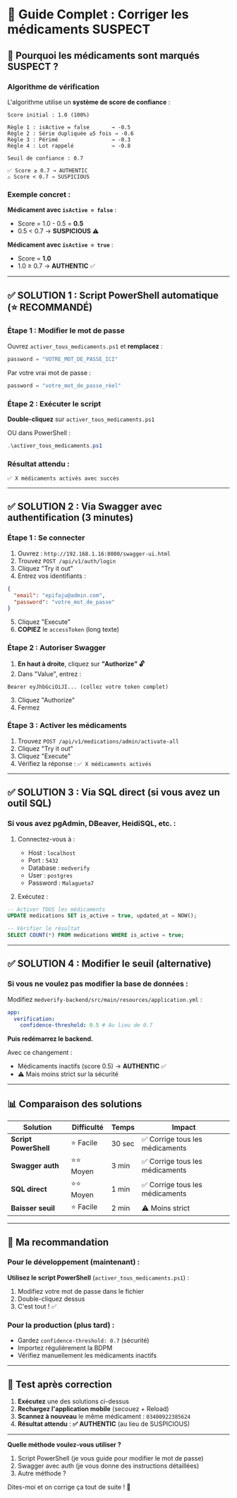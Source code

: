 # 🔧 Guide Complet : Corriger les médicaments SUSPECT

## 🎯 Pourquoi les médicaments sont marqués SUSPECT ?

### Algorithme de vérification

L'algorithme utilise un **système de score de confiance** :

```
Score initial : 1.0 (100%)

Règle 1 : isActive = false       → -0.5
Règle 2 : Série dupliquée ≥5 fois → -0.6
Règle 3 : Périmé                 → -0.3
Règle 4 : Lot rappelé            → -0.8

Seuil de confiance : 0.7

✅ Score ≥ 0.7 → AUTHENTIC
⚠️ Score < 0.7 → SUSPICIOUS
```

### Exemple concret :

**Médicament avec `isActive = false`** :

- Score = 1.0 - 0.5 = **0.5**
- 0.5 < 0.7 → **SUSPICIOUS** ⚠️

**Médicament avec `isActive = true`** :

- Score = **1.0**
- 1.0 ≥ 0.7 → **AUTHENTIC** ✅

---

## ✅ SOLUTION 1 : Script PowerShell automatique (⭐ RECOMMANDÉ)

### Étape 1 : Modifier le mot de passe

Ouvrez `activer_tous_medicaments.ps1` et **remplacez** :

```powershell
password = "VOTRE_MOT_DE_PASSE_ICI"
```

Par votre vrai mot de passe :

```powershell
password = "votre_mot_de_passe_réel"
```

### Étape 2 : Exécuter le script

**Double-cliquez** sur `activer_tous_medicaments.ps1`

OU dans PowerShell :

```powershell
.\activer_tous_medicaments.ps1
```

### Résultat attendu :

```
✅ X médicaments activés avec succès
```

---

## ✅ SOLUTION 2 : Via Swagger avec authentification (3 minutes)

### Étape 1 : Se connecter

1. Ouvrez : `http://192.168.1.16:8080/swagger-ui.html`
2. Trouvez `POST /api/v1/auth/login`
3. Cliquez "Try it out"
4. Entrez vos identifiants :

```json
{
  "email": "epifaju@admin.com",
  "password": "votre_mot_de_passe"
}
```

5. Cliquez "Execute"
6. **COPIEZ** le `accessToken` (long texte)

### Étape 2 : Autoriser Swagger

1. **En haut à droite**, cliquez sur **"Authorize" 🔓**
2. Dans "Value", entrez :

```
Bearer eyJhbGciOiJI... (collez votre token complet)
```

3. Cliquez "Authorize"
4. Fermez

### Étape 3 : Activer les médicaments

1. Trouvez `POST /api/v1/medications/admin/activate-all`
2. Cliquez "Try it out"
3. Cliquez "Execute"
4. Vérifiez la réponse : `✅ X médicaments activés`

---

## ✅ SOLUTION 3 : Via SQL direct (si vous avez un outil SQL)

### Si vous avez pgAdmin, DBeaver, HeidiSQL, etc. :

1. Connectez-vous à :

   - Host : `localhost`
   - Port : `5432`
   - Database : `medverify`
   - User : `postgres`
   - Password : `Malagueta7`

2. Exécutez :

```sql
-- Activer TOUS les médicaments
UPDATE medications SET is_active = true, updated_at = NOW();

-- Vérifier le résultat
SELECT COUNT(*) FROM medications WHERE is_active = true;
```

---

## ✅ SOLUTION 4 : Modifier le seuil (alternative)

### Si vous ne voulez pas modifier la base de données :

Modifiez `medverify-backend/src/main/resources/application.yml` :

```yaml
app:
  verification:
    confidence-threshold: 0.5 # Au lieu de 0.7
```

**Puis redémarrez le backend.**

Avec ce changement :

- Médicaments inactifs (score 0.5) → **AUTHENTIC** ✅
- ⚠️ Mais moins strict sur la sécurité

---

## 📊 Comparaison des solutions

| Solution              | Difficulté | Temps  | Impact                          |
| --------------------- | ---------- | ------ | ------------------------------- |
| **Script PowerShell** | ⭐ Facile  | 30 sec | ✅ Corrige tous les médicaments |
| **Swagger auth**      | ⭐⭐ Moyen | 3 min  | ✅ Corrige tous les médicaments |
| **SQL direct**        | ⭐⭐ Moyen | 1 min  | ✅ Corrige tous les médicaments |
| **Baisser seuil**     | ⭐ Facile  | 2 min  | ⚠️ Moins strict                 |

---

## 🎯 Ma recommandation

### Pour le développement (maintenant) :

**Utilisez le script PowerShell** (`activer_tous_medicaments.ps1`) :

1. Modifiez votre mot de passe dans le fichier
2. Double-cliquez dessus
3. C'est tout ! ✅

### Pour la production (plus tard) :

- Gardez `confidence-threshold: 0.7` (sécurité)
- Importez régulièrement la BDPM
- Vérifiez manuellement les médicaments inactifs

---

## 🧪 Test après correction

1. **Exécutez** une des solutions ci-dessus
2. **Rechargez l'application mobile** (secouez + Reload)
3. **Scannez à nouveau** le même médicament : `03400922385624`
4. **Résultat attendu** : **✅ AUTHENTIC** (au lieu de SUSPICIOUS)

---

**Quelle méthode voulez-vous utiliser ?**

1. Script PowerShell (je vous guide pour modifier le mot de passe)
2. Swagger avec auth (je vous donne des instructions détaillées)
3. Autre méthode ?

Dites-moi et on corrige ça tout de suite ! 🚀
